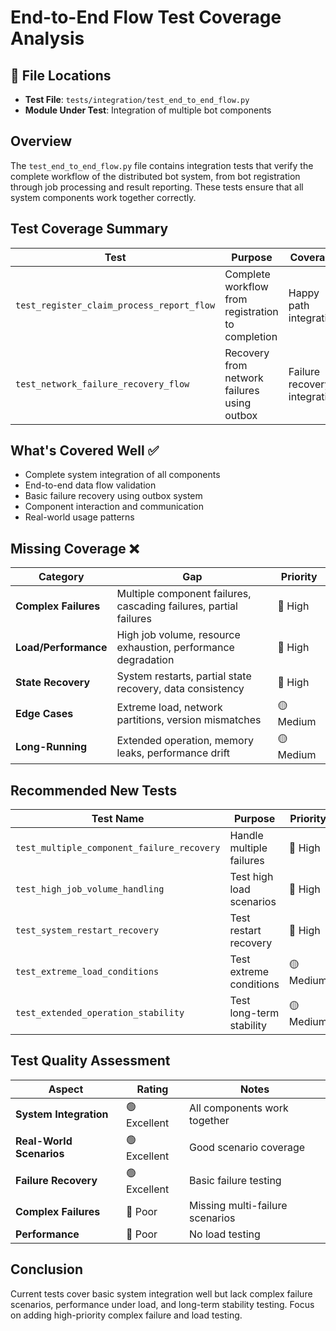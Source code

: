 # End-to-End Flow Test Coverage Analysis

## 📍 File Locations
- **Test File**: `tests/integration/test_end_to_end_flow.py`
- **Module Under Test**: Integration of multiple bot components

## Overview
The `test_end_to_end_flow.py` file contains integration tests that verify the complete workflow of the distributed bot system, from bot registration through job processing and result reporting. These tests ensure that all system components work together correctly.

## Test Coverage Summary

| Test | Purpose | Coverage | Status |
|------|---------|----------|---------|
| `test_register_claim_process_report_flow` | Complete workflow from registration to completion | Happy path integration | ✅ Well covered |
| `test_network_failure_recovery_flow` | Recovery from network failures using outbox | Failure recovery integration | ✅ Well covered |

## What's Covered Well ✅
- Complete system integration of all components
- End-to-end data flow validation
- Basic failure recovery using outbox system
- Component interaction and communication
- Real-world usage patterns

## Missing Coverage ❌

| Category | Gap | Priority |
|----------|-----|----------|
| **Complex Failures** | Multiple component failures, cascading failures, partial failures | 🔴 High |
| **Load/Performance** | High job volume, resource exhaustion, performance degradation | 🔴 High |
| **State Recovery** | System restarts, partial state recovery, data consistency | 🔴 High |
| **Edge Cases** | Extreme load, network partitions, version mismatches | 🟡 Medium |
| **Long-Running** | Extended operation, memory leaks, performance drift | 🟡 Medium |

## Recommended New Tests

| Test Name | Purpose | Priority |
|-----------|---------|----------|
| `test_multiple_component_failure_recovery` | Handle multiple failures | 🔴 High |
| `test_high_job_volume_handling` | Test high load scenarios | 🔴 High |
| `test_system_restart_recovery` | Test restart recovery | 🔴 High |
| `test_extreme_load_conditions` | Test extreme conditions | 🟡 Medium |
| `test_extended_operation_stability` | Test long-term stability | 🟡 Medium |

## Test Quality Assessment

| Aspect | Rating | Notes |
|--------|--------|-------|
| **System Integration** | 🟢 Excellent | All components work together |
| **Real-World Scenarios** | 🟢 Excellent | Good scenario coverage |
| **Failure Recovery** | 🟢 Excellent | Basic failure testing |
| **Complex Failures** | 🔴 Poor | Missing multi-failure scenarios |
| **Performance** | 🔴 Poor | No load testing |

## Conclusion
Current tests cover basic system integration well but lack complex failure scenarios, performance under load, and long-term stability testing. Focus on adding high-priority complex failure and load testing.
